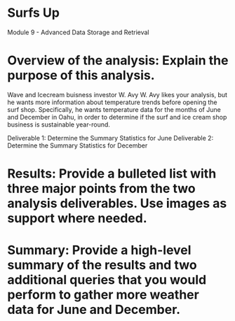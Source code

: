 # Surfs Up
Module 9 - Advanced Data Storage and Retrieval

# Overview of the analysis: Explain the purpose of this analysis.
Wave and Icecream buisness  investor W. Avy
W. Avy likes your analysis, but he wants more information about temperature trends before opening the surf shop. Specifically, he wants temperature data for the months of June and December in Oahu, in order to determine if the surf and ice cream shop business is sustainable year-round.

Deliverable 1: Determine the Summary Statistics for June
Deliverable 2: Determine the Summary Statistics for December


# Results: Provide a bulleted list with three major points from the two analysis deliverables. Use images as support where needed.
# Summary: Provide a high-level summary of the results and two additional queries that you would perform to gather more weather data for June and December.
